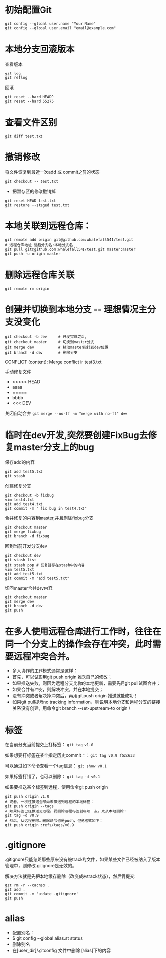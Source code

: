 # 初始配置Git

```shell script
git config --global user.name "Your Name"
git config --global user.email "email@example.com"
```

# 本地分支回滚版本

查看版本

```shell script
git log
git reflog
```

回滚

```shell script
git reset --hard HEAD^
git reset --hard 55275
```

# 查看文件区别

`git diff test.txt`

# 撤销修改 
将文件恢复到最近一次add 或 commit之前的状态

`git checkout -- test.txt`

- 把暂存区的修改撤销掉
```shell script
git reset HEAD test.txt
git restore --staged test.txt
```

# 本地关联到远程仓库：

```shell script
git remote add origin git@github.com:whalefall541/test.git
# 远程仓库地址 远程分支名:本地分支名
git pull git@github.com:whalefall541/test.git master:master 
git push -u origin master
```

# 删除远程仓库关联 

`git remote rm origin `

# 创建并切换到本地分支 -- 理想情况主分支没变化

```shell script
git checkout -b dev     # 开发完成之后,
git checkout master     # 切换到master分支
git merge dev           # 移动master指针到dev位置
git branch -d dev       # 删除分支
```

CONFLICT (content): Merge conflict in test3.txt

手动修复文件 

- \>>>>> HEAD 
- aaaa
- =====
- bbbb
- <<< DEV 

关闭自动合并
`git merge --no-ff -m "merge with no-ff" dev`

# 临时在dev开发,突然要创建FixBug去修复master分支上的bug

保存add的内容

```shell script
git add test5.txt
git stash
```

创建修复分支
```shell script
git checkout -b fixbug
vim test4.txt
git add test4.txt
git commit -m " fix bug in test4.txt"
```

合并修复的内容到master,并且删除fixbug分支
```shell script
git checkout master
git merge fixbug
git branch -d fixbug
```

回到当前开发分支dev 
```shell script
git checkout dev
git stash list 
git stash pop # 恢复暂存在stash中的内容
vim test5.txt
git add test5.txt
git commit -m "add test5.txt"
```

切回master合并dev内容
```shell script
git checkout master
git merge dev
git branch -d dev
git push
```
 
# 在多人使用远程仓库进行工作时，往往在同一个分支上的操作会存在冲突，此时需要远程冲突合并。
* 多人协作的工作模式通常是这样：
* 首先，可以试图用git push origin <branch-name>推送自己的修改；
* 如果推送失败，则因为远程分支比你的本地更新，需要先用git pull试图合并；
* 如果合并有冲突，则解决冲突，并在本地提交；
* 没有冲突或者解决掉冲突后，再用git push origin <branch-name>推送就能成功！
* 如果git pull提示no tracking information，则说明本地分支和远程分支的链接关系没有创建，用命令git branch --set-upstream-to <branch-name> origin
/<branch-name>

# 标签

在当前分支当前提交上打标签：
`git tag v1.0`

如果想要打标签在某个指定历史commit上：
`git tag v0.9 f52c633`

可以通过如下命令查看一个tag信息：
`git show v0.1`

如果标签打错了，也可以删除：
`git tag -d v0.1`

如果要推送某个标签到远程，使用命令git push origin <tagname>
```shell script
git push origin v1.0
# 或者，一次性推送全部尚未推送到远程的本地标签：
git push origin --tags	
# 如果标签已经推送到远程，要删除远程标签就麻烦一点，先从本地删除：
git tag -d v0.9	
# 然后，从远程删除。删除命令也是push，但是格式如下：
git push origin :refs/tags/v0.9
```


# .gitignore

.gitignore只能忽略那些原来没有被track的文件，如果某些文件已经被纳入了版本管理中，则修改.gitignore是无效的。

解决方法就是先把本地缓存删除（改变成未track状态），然后再提交:
```shell script
git rm -r --cached .
git add .
git commit -m 'update .gitignore'
git push
```


# alias
- 配置别名：
- $ git config --global alias.st status
- 删除别名
- 在[user_dir]/.gitconfig 文件中删除 [alias]下的内容